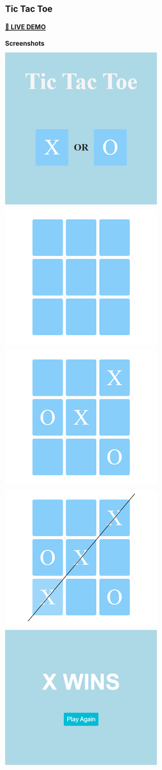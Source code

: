 # Tic Tac Toe


## <a href="https://mhmd-tarek-mhmd.github.io/Tic-Tac-Toe" target="_blank">🔴 LIVE DEMO</a>


## Screenshots

![](screenshots/1.png)

![](screenshots/2.png)

![](screenshots/3.png)

![](screenshots/4.png)

![](screenshots/5.png)
